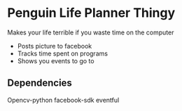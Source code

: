 Penguin Life Planner Thingy
===========================

Makes your life terrible if you waste time on the computer

* Posts picture to facebook
* Tracks time spent on programs
* Shows you events to go to

Dependencies
------------
Opencv-python
facebook-sdk
eventful
